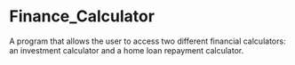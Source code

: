 # Finance_Calculator
A program that allows the user to access two different financial calculators: an investment calculator and a home loan repayment calculator.
